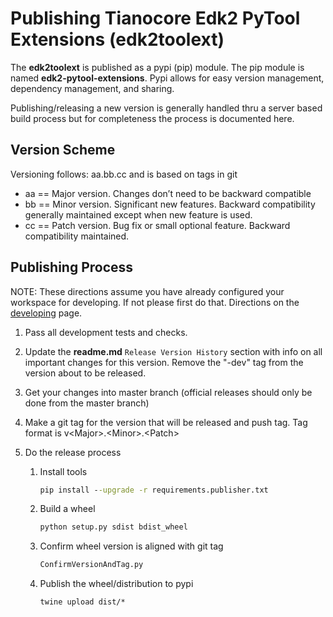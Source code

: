 # Publishing Tianocore Edk2 PyTool Extensions (edk2toolext)

The __edk2toolext__ is published as a pypi (pip) module.  The pip module is named __edk2-pytool-extensions__.  Pypi allows for easy version management, dependency management, and sharing.

Publishing/releasing a new version is generally handled thru a server based build process but for completeness the process is documented here.

## Version Scheme

Versioning follows: aa.bb.cc and is based on tags in git

* aa == Major version.  Changes don’t need to be backward compatible
* bb == Minor version.  Significant new features.  Backward compatibility generally maintained except when new feature is used.
* cc == Patch version.  Bug fix or small optional feature.  Backward compatibility maintained.

## Publishing Process

NOTE: These directions assume you have already configured your workspace for developing.  If not please first do that.  Directions on the [developing](developing.md) page.

1. Pass all development tests and checks.
2. Update the __readme.md__ `Release Version History` section with info on all important changes for this version.  Remove the "-dev" tag from the version about to be released.
3. Get your changes into master branch (official releases should only be done from the master branch)
4. Make a git tag for the version that will be released and push tag.  Tag format is v\<Major>.\<Minor>.\<Patch>
5. Do the release process

    1. Install tools
        ``` cmd
        pip install --upgrade -r requirements.publisher.txt
        ```
    2. Build a wheel
        ``` cmd
        python setup.py sdist bdist_wheel
        ```
    3. Confirm wheel version is aligned with git tag
        ``` cmd
        ConfirmVersionAndTag.py
        ```
    4. Publish the wheel/distribution to pypi
        ``` cmd
        twine upload dist/*
        ```
